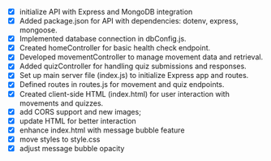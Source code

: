 - [x] initialize API with Express and MongoDB integration
- [x] Added package.json for API with dependencies: dotenv, express, mongoose.
- [x] Implemented database connection in dbConfig.js.
- [x] Created homeController for basic health check endpoint.
- [x] Developed movementController to manage movement data and retrieval.
- [x] Added quizController for handling quiz submissions and responses.
- [x] Set up main server file (index.js) to initialize Express app and routes.
- [x] Defined routes in routes.js for movement and quiz endpoints.
- [x] Created client-side HTML (index.html) for user interaction with movements and quizzes.
- [x] add CORS support and new images; 
- [x] update HTML for better interaction
- [x] enhance index.html with message bubble feature
- [x] move styles to style.css
- [x] adjust message bubble opacity